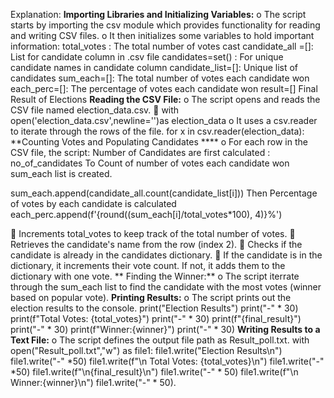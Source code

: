Explanation:
**Importing Libraries and Initializing Variables:**
o	The script starts by importing the csv module which provides functionality for reading and writing CSV files.
o	It then initializes some variables to hold important information:
total_votes     :   The total number of votes cast
candidate_all =[]:   List for candidate column in .csv file
candidates=set() :   For unique candidate names in candidate column
candidate_list=[]:   Unique list of candidates
sum_each=[]:          The total number of votes each candidate won
each_perc=[]:         The percentage of votes each candidate won
result=[]             Final Result  of Elections
**Reading the CSV File:**
o	The script opens and reads the CSV file named election_data.csv.
	with open('election_data.csv',newline='')as election_data
o	It uses a csv.reader to iterate through the rows of the file.
for x in csv.reader(election_data):
**Counting Votes and Populating Candidates ****
o	For each row in the CSV file, the script:
Number of Candidates are first calculated : no_of_candidates
To  Count of number of votes each candidate won sum_each list is created.

sum_each.append(candidate_all.count(candidate_list[i]))
Then Percentage of votes by each candidate is calculated 
each_perc.append(f'{round((sum_each[i]/total_votes*100), 4)}%')
        
	Increments total_votes to keep track of the total number of votes.
	Retrieves the candidate's name from the row (index 2).
	Checks if the candidate is already in the candidates dictionary.
	If the candidate is in the dictionary, it increments their vote count. If not, it adds them to the dictionary with one vote.
**	Finding the Winner:**
o	The script iterrate through the sum_each list to find the candidate with the most votes (winner based on popular vote).
**Printing Results:**
o	The script prints out the election results to the console.
print("Election Results")
print("-" * 30)
print(f"Total Votes: {total_votes}")
print("-" * 30)
print(f"{final_result}")
print("-" * 30)
print(f"Winner:{winner}")
print("-" * 30)
**Writing Results to a Text File:**
o	The script defines the output file path as Result_poll.txt.
with open("Result_poll.txt","w") as file1:
    file1.write("Election Results\n")
    file1.write("-" *50)
    file1.write(f"\n Total Votes: {total_votes}\n")
    file1.write("-" *50)
    file1.write(f"\n{final_result}\n")
    file1.write("-" * 50)
    file1.write(f"\n Winner:{winner}\n")
    file1.write("-" * 50).
